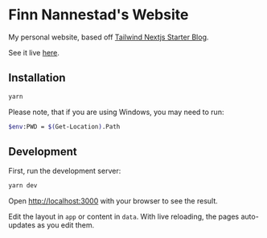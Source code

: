 # Finn Nannestad's Website

My personal website, based off [Tailwind Nextjs Starter Blog](https://github.com/timlrx/tailwind-nextjs-starter-blog).

See it live [here](https://finnnannestad.com/).

## Installation

```bash
yarn
```

Please note, that if you are using Windows, you may need to run:

```bash
$env:PWD = $(Get-Location).Path
```

## Development

First, run the development server:

```bash
yarn dev
```

Open [http://localhost:3000](http://localhost:3000) with your browser to see the result.

Edit the layout in `app` or content in `data`. With live reloading, the pages auto-updates as you edit them.
